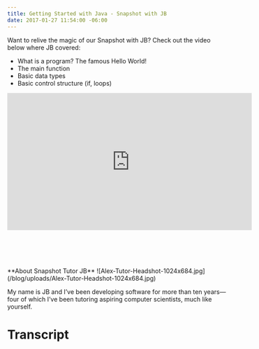 ```yaml
---
title: Getting Started with Java - Snapshot with JB
date: 2017-01-27 11:54:00 -06:00
---
```


Want to relive the magic of our Snapshot with JB? Check out the video below where JB covered:

* What is a program? The famous Hello World!
* The main function
* Basic data types
* Basic control structure (if, loops)

<iframe width="560" height="315" src="https://www.youtube.com/embed/HxE1dYtpkHc" frameborder="0" allowfullscreen>
</iframe>
<br>
<br>
<br>
<br>
<br>
<br>
**About Snapshot Tutor JB**
![Alex-Tutor-Headshot-1024x684.jpg](/blog/uploads/Alex-Tutor-Headshot-1024x684.jpg)

My name is JB and I’ve been developing software for more than ten years—four of which I’ve been tutoring aspiring computer scientists, much like yourself.

# Transcript